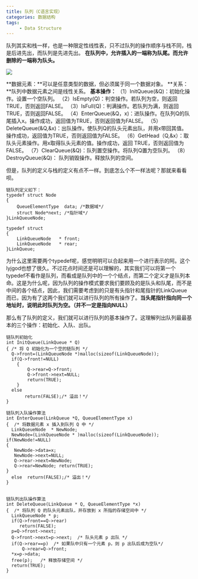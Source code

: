 ```yaml
---
title: 队列（C语言实现）
categories: 数据结构
tags: 
     - Data Structure
---
```


队列其实和栈一样，也是一种限定性线性表，只不过队列的操作顺序与栈不同，栈是后进先出，而队列是先进先出。
**在队列中，允许插入的一端称为队尾。而允许删除的一端称为队头。**

![](https://i.loli.net/2018/08/13/5b70d0f1527b9.jpg)

**数据元素：**可以是任意类型的数据，但必须属于同一个数据对象。 
**关系：**队列中数据元素之间是线性关系。 
**基本操作：** 
（1）InitQueue(&Q)：初始化操作。设置一个空队列。 
（2）IsEmpty(Q)：判空操作。若队列为空，则返回TRUE，否则返回FALSE。 
（3）IsFull(Q)：判满操作。若队列为满，则返回TRUE，否则返回FALSE。 
（4）EnterQueue(&Q，x)：进队操作。在队列Q的队尾插入x。操作成功，返回值为TRUE，否则返回值为FALSE。 
（5）DeleteQueue(&Q,&x)：出队操作。使队列Q的队头元素出队，并用x带回其值。操作成功，返回值为TRUE，否则返回值为FALSE。 
（6）GetHead（Q,&x）：取队头元素操作。用x取得队头元素的值。操作成功，返回 TRUE，否则返回值为FALSE。 
（7）ClearQueue(&Q)：队列置空操作。将队列Q置为空队列。 
（8）DestroyQueue(&Q)： 队列销毁操作。释放队列的空间。 

但是，队列的定义与栈的定义有点不一样。到底怎么个不一样法呢？那就来看看呗。

    链队列定义如下： 
    typedef struct Node 
    { 
        QueueElementType  data; /*数据域*/   
        struct Node*next; /*指针域*/ 
    }LinkQueueNode; 
     
    typedef struct  
    { 
        LinkQueueNode   * front; 
        LinkQueueNode   * rear; 
    }LinkQueue; 
   
为什么这里需要两个typedef呢，感觉明明可以合起来用一个进行表示的阿。这个lyjgod也想了很久。不过花点时间还是可以理解的，其实我们可以将第一个typedef不看作是队列，而看成是队列中的一个个结点，而第二个定义才是队列本命。这是为什么呢，因为队列的操作模式要求我们要顾及的是队头和队尾，而不是中间的各个结点，因此，我们需要考虑到的只是有头指针和尾指针的LinkQueue而已，因为有了这两个我们就可以进行队列的所有操作了。**当头尾指针指向同一个地址时，说明此时队列为空。（并不一定是指向NULL）**

那么有了队列的定义，我们就可以进行队列的基本操作了。这理解列出队列最最基本的三个操作：初始化、入队、出队。
    
    链队列初始化 
    int InitQueue(LinkQueue * Q) 
    { /* 将 Q 初始化为一个空的链队列 */ 
      Q->front=(LinkQueueNode *)malloc(sizeof(LinkQueueNode));   
      if(Q->front!=NULL) 
    	{ 
      	    Q->rear=Q->front;   	 	
            Q->front->next=NULL;   	 	
          	return(TRUE); 
     	} 
      else   
           return(FALSE);/* 溢出！*/ 
    } 
    
    链队列入队操作算法 
    int EnterQueue(LinkQueue *Q, QueueElementType x) 
    {  /* 将数据元素 x 插入到队列 Q 中 */ 
      LinkQueueNode  * NewNode; 
      NewNode=(LinkQueueNode * )malloc(sizeof(LinkQueueNode)); 
    if(NewNode!=NULL) 
    { 
       NewNode->data=x; 
       NewNode->next=NULL; 
       Q->rear->next=NewNode; 
       Q->rear=NewNode; return(TRUE); 
    } 
      else  return(FALSE);/* 溢出！*/ 
    } 
     
    
    链队列出队操作算法 
    int DeleteQueue(LinkQueue * Q, QueueElementType *x) 
    {  /* 将队列 Q 的队头元素出队，并存放到 x 所指的存储空间中 */ 
      LinkQueueNode * p; 
      if(Q->front==Q->rear)
         return(FALSE); 
      p=Q->front->next; 
      Q->front->next=p->next;  /* 队头元素 p 出队 */ 
      if(Q->rear==p)  /* 如果队中只有一个元素 p，则 p 出队后成为空队*/ 
          Q->rear=Q->front;   
      *x=p->data; 
      free(p);   /* 释放存储空间 */ 
      return(TRUE);  
    } 
    